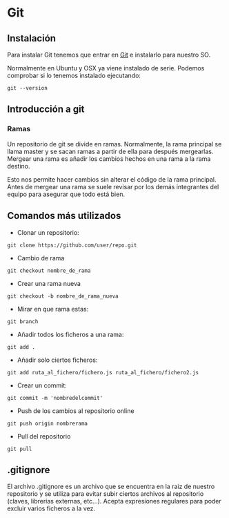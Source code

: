 # Git

## Instalación

Para instalar Git tenemos que entrar en [Git](https://git-scm.com/) e instalarlo para nuestro SO.

Normalmente en Ubuntu y OSX ya viene instalado de serie. Podemos comprobar si lo tenemos instalado ejecutando:
```
git --version
```

## Introducción a git

### Ramas

Un repositorio de git se divide en ramas. Normalmente, la rama principal se llama master y se sacan ramas a partir de ella para después mergearlas.
Mergear una rama es añadir los cambios hechos en una rama a la rama destino. 

Esto nos permite hacer cambios sin alterar el código de la rama principal. Antes de mergear una rama se suele revisar por los demás integrantes del
equipo para asegurar que todo está bien.

## Comandos más utilizados

* Clonar un repositorio:

```
git clone https://github.com/user/repo.git
```

* Cambio de rama
```
git checkout nombre_de_rama
```

* Crear una rama nueva
```
git checkout -b nombre_de_rama_nueva
```

* Mirar en que rama estas:
```
git branch
```

* Añadir todos los ficheros a una rama:
```
git add .
```

* Añadir solo ciertos ficheros:
```
git add ruta_al_fichero/fichero.js ruta_al_fichero/fichero2.js
```

* Crear un commit:
```
git commit -m 'nombredelcommit'
```

* Push de los cambios al repositorio online
```
git push origin nombrerama
```

* Pull del repositorio
```
git pull
```

## .gitignore

El archivo .gitignore es un archivo que se encuentra en la raiz de nuestro repositorio y se utiliza para evitar
subir ciertos archivos al repositorio (claves, librerías externas, etc...). Acepta expresiones regulares para poder
excluir varios ficheros a la vez.
